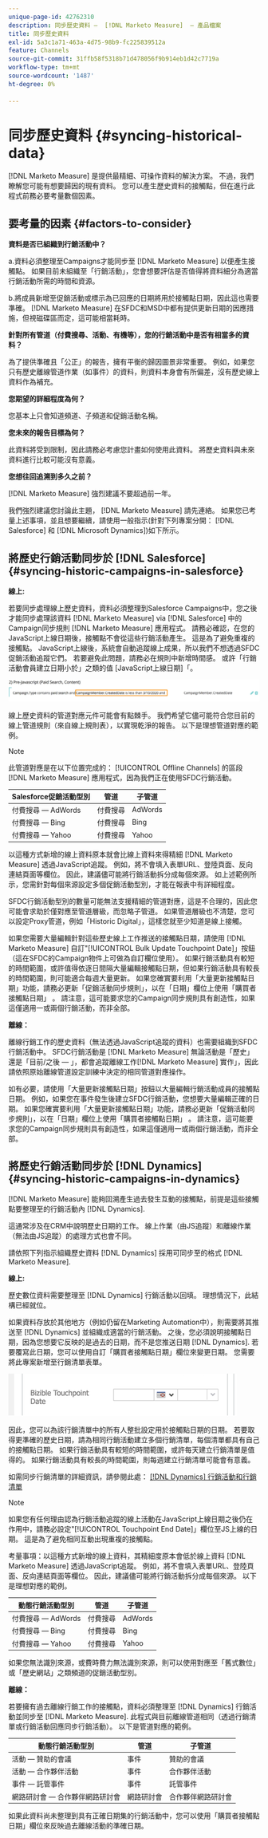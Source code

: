 ```yaml
---
unique-page-id: 42762310
description: 同步歷史資料 —  [!DNL Marketo Measure]  — 產品檔案
title: 同步歷史資料
exl-id: 5a3c1a71-463a-4d75-98b9-fc225839512a
feature: Channels
source-git-commit: 31ffb58f5318b71d478056f9b914eb1d42c7719a
workflow-type: tm+mt
source-wordcount: '1487'
ht-degree: 0%

---
```


# 同步歷史資料 {#syncing-historical-data}

[!DNL Marketo Measure] 是提供最精細、可操作資料的解決方案。 不過，我們瞭解您可能有想要歸因的現有資料。 您可以產生歷史資料的接觸點，但在進行此程式前務必要考量數個因素。

## 要考量的因素 {#factors-to-consider}

**資料是否已組織到行銷活動中？**

a.資料必須整理至Campaigns才能同步至 [!DNL Marketo Measure] 以便產生接觸點。 如果目前未組織至「行銷活動」，您會想要評估是否值得將資料細分為適當行銷活動所需的時間和資源。

b.將成員新增至促銷活動或標示為已回應的日期將用於接觸點日期，因此這也需要準確。 [!DNL Marketo Measure] 在SFDC和MSD中都有提供更新日期的因應措施，但視磁碟區而定，這可能相當耗時。

**針對所有管道（付費搜尋、活動、有機等），您的行銷活動中是否有相當多的資料？**

為了提供準確且「公正」的報告，擁有平衡的歸因圖景非常重要。 例如，如果您只有歷史離線管道作業（如事件）的資料，則資料本身會有所偏差，沒有歷史線上資料作為補充。

**您期望的詳細程度為何？**

您基本上只會知道頻道、子頻道和促銷活動名稱。

**您未來的報告目標為何？**

此資料將受到限制，因此請務必考慮您計畫如何使用此資料。 將歷史資料與未來資料進行比較可能沒有意義。

**您想往回追溯到多久之前？**

[!DNL Marketo Measure] 強烈建議不要超過前一年。

我們強烈建議您討論此主題， [!DNL Marketo Measure] 請先連絡。 如果您已考量上述事項，並且想要繼續，請使用一般指示(針對下列專案分開： [!DNL Salesforce] 和 [!DNL Microsoft Dynamics])如下所示。

## 將歷史行銷活動同步於 [!DNL Salesforce] {#syncing-historic-campaigns-in-salesforce}

**線上:**

若要同步處理線上歷史資料，資料必須整理到Salesforce Campaigns中，您之後才能同步處理該資料 [!DNL Marketo Measure] via [!DNL Salesforce] 中的Campaign同步規則 [!DNL Marketo Measure] 應用程式。 請務必確認，在您的JavaScript上線日期後，接觸點不會從這些行銷活動產生。 這是為了避免重複的接觸點。 JavaScript上線後，系統會自動追蹤線上成果，所以我們不想透過SFDC促銷活動追蹤它們。 若要避免此問題，請務必在規則中新增時間感。 或許「行銷活動會員建立日期小於」之類的值 [JavaScript上線日期]「。

![](assets/syncing-historical-data-1.png)

線上歷史資料的管道對應元件可能會有點棘手。 我們希望它儘可能符合您目前的線上管道規則（來自線上規則表），以實現乾淨的報告。 以下是理想管道對應的範例。

>[!NOTE]
>
>此管道對應是在以下位置完成的： [!UICONTROL Offline Channels] 的區段 [!DNL Marketo Measure] 應用程式，因為我們正在使用SFDC行銷活動。

| Salesforce促銷活動型別 | 管道 | 子管道 |
|---|---|---|
| 付費搜尋 — AdWords | 付費搜尋 | AdWords |
| 付費搜尋 — Bing | 付費搜尋 | Bing |
| 付費搜尋 — Yahoo | 付費搜尋 | Yahoo |

以這種方式新增的線上資料原本就會比線上資料來得精細 [!DNL Marketo Measure] 透過JavaScript追蹤。 例如，將不會填入表單URL、登陸頁面、反向連結頁面等欄位。 因此，建議儘可能將行銷活動拆分成每個來源。 如上述範例所示，您需針對每個來源設定多個促銷活動型別，才能在報表中有詳細程度。

SFDC行銷活動型別的數量可能無法支援精細的管道對應，這是不合理的，因此您可能會求助於僅對應至管道層級，而忽略子管道。 如果管道層級也不清楚，您可以設定Proxy管道，例如「Historic Digital」，這樣您就至少知道是線上接觸。

如果您需要大量編輯針對這些歷史線上工作推送的接觸點日期，請使用 [!DNL Marketo Measure] 自訂&quot;[!UICONTROL Bulk Update Touchpoint Date]」按鈕（這在SFDC的Campaign物件上可做為自訂欄位使用）。 如果行銷活動具有較短的時間範圍，或許值得依逐日間隔大量編輯接觸點日期，但如果行銷活動具有較長的時間範圍，則可能適合每週大量更新。 如果您確實要利用「大量更新接觸點日期」功能，請務必更新「促銷活動同步規則」，以在「日期」欄位上使用「購買者接觸點日期」 。 請注意，這可能要求您的Campaign同步規則具有創造性，如果這僅適用一或兩個行銷活動，而非全部。

**離線：**

離線行銷工作的歷史資料（無法透過JavaScript追蹤的資料）也需要組織到SFDC行銷活動中。 SFDC行銷活動是 [!DNL Marketo Measure] 無論活動是「歷史」還是「目前/之後 — 」，都會追蹤離線工作[!DNL Marketo Measure] 實作」，因此請依照原始離線管道設定訓練中決定的相同管道對應操作。

如有必要，請使用「大量更新接觸點日期」按鈕以大量編輯行銷活動成員的接觸點日期。 例如，如果您在事件發生後建立SFDC行銷活動，您想要大量編輯正確的日期。 如果您確實要利用「大量更新接觸點日期」功能，請務必更新「促銷活動同步規則」，以在「日期」欄位上使用「購買者接觸點日期」 。 請注意，這可能要求您的Campaign同步規則具有創造性，如果這僅適用一或兩個行銷活動，而非全部。

## 將歷史行銷活動同步於 [!DNL Dynamics] {#syncing-historic-campaigns-in-dynamics}

[!DNL Marketo Measure] 能夠回溯產生過去發生互動的接觸點，前提是這些接觸點要整理至的行銷活動內 [!DNL Dynamics].

這通常涉及在CRM中說明歷史日期的工作。 線上作業（由JS追蹤）和離線作業（無法由JS追蹤）的處理方式也會不同。

請依照下列指示組織歷史資料 [!DNL Dynamics] 採用可同步至的格式 [!DNL Marketo Measure].

**線上:**

歷史數位資料需要整理至 [!DNL Dynamics] 行銷活動以回填。 理想情況下，此結構已經就位。

如果資料存放於其他地方（例如仍留在Marketing Automation中），則需要將其推送至 [!DNL Dynamics] 並組織成適當的行銷活動。 之後，您必須說明接觸點日期，因為您想要它反映的是過去的日期，而不是您推送日期 [!DNL Dynamics]. 若要覆寫此日期，您可以使用自訂「購買者接觸點日期」欄位來變更日期。 您需要將此專案新增至行銷清單表單。

![](assets/syncing-historical-data-2.png)

因此，您可以為該行銷清單中的所有人整批設定用於接觸點日期的日期。 若要取得更準確的歷史日期，請為相同行銷活動建立多個行銷清單，每個清單都具有自己的接觸點日期。 如果行銷活動具有較短的時間範圍，或許每天建立行銷清單是值得的。 如果行銷活動具有較長的時間範圍，則每週建立行銷清單可能會有意義。

如需同步行銷清單的詳細資訊，請參閱此處： [[!DNL Dynamics] 行銷活動和行銷清單](/help/marketo-measure-and-dynamics/dynamics-reporting/dynamics-campaigns-and-marketing-lists.md)

>[!NOTE]
>
>如果您有任何理由認為行銷活動追蹤的線上活動在JavaScript上線日期之後仍在作用中，請務必設定&quot;[!UICONTROL Touchpoint End Date]」欄位至JS上線的日期。 這是為了避免相同互動出現重複的接觸點。

考量事項：以這種方式新增的線上資料，其精細度原本會低於線上資料 [!DNL Marketo Measure] 透過JavaScript追蹤。 例如，將不會填入表單URL、登陸頁面、反向連結頁面等欄位。 因此，建議儘可能將行銷活動拆分成每個來源。 以下是理想對應的範例。

| 動態行銷活動型別 | 管道 | 子管道 |
|---|---|---|
| 付費搜尋 — AdWords | 付費搜尋 | AdWords |
| 付費搜尋 — Bing | 付費搜尋 | Bing |
| 付費搜尋 — Yahoo | 付費搜尋 | Yahoo |

如果您無法識別來源，或費時費力無法識別來源，則可以使用對應至「舊式數位」或「歷史網站」之類頻道的促銷活動型別。

**離線：**

若要擁有過去離線行銷工作的接觸點，資料必須整理至 [!DNL Dynamics] 行銷活動並同步至 [!DNL Marketo Measure]. 此程式與目前離線管道相同（透過行銷清單或行銷活動回應同步行銷活動）。 以下是管道對應的範例。

| 動態行銷活動型別 | 管道 | 子管道 |
|---|---|---|
| 活動 — 贊助的會議 | 事件 | 贊助的會議 |
| 活動 — 合作夥伴活動 | 事件 | 合作夥伴活動 |
| 事件 — 託管事件 | 事件 | 託管事件 |
| 網路研討會 — 合作夥伴網路研討會 | 網路研討會 | 合作夥伴網路研討會 |

如果此資料尚未整理到具有正確日期集的行銷活動中，您可以使用「購買者接觸點日期」欄位來反映過去離線活動的準確日期。

